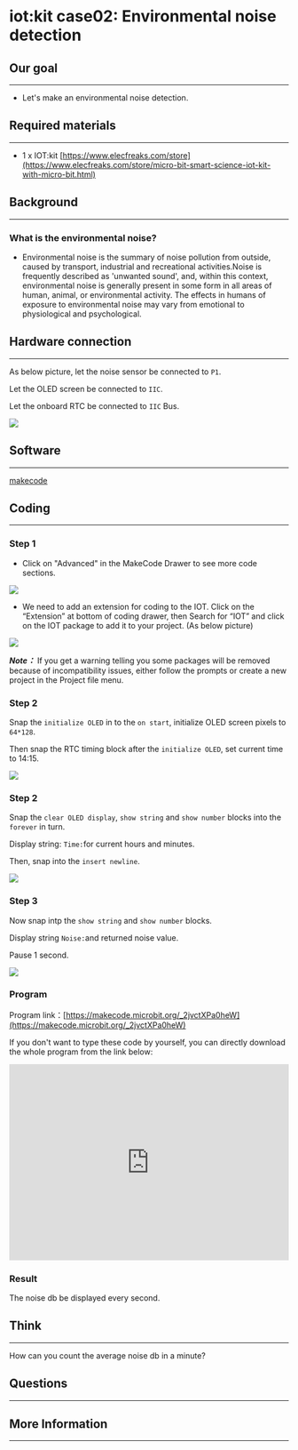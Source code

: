 # iot:kit case02: Environmental noise detection

## Our goal
---

-  Let's make an environmental noise detection. 


## Required materials 
---

- 1 x IOT:kit [https://www.elecfreaks.com/store](https://www.elecfreaks.com/store/micro-bit-smart-science-iot-kit-with-micro-bit.html)


## Background
---

### What is the environmental noise?

- Environmental noise is the summary of noise pollution from outside, caused by transport, industrial and recreational activities.Noise is frequently described as 'unwanted sound', and, within this context, environmental noise is generally present in some form in all areas of human, animal, or environmental activity. The effects in humans of exposure to environmental noise may vary from emotional to physiological and psychological.



## Hardware connection
---

As below picture, let the noise sensor be connected to `P1`.

Let the OLED screen be connected to `IIC`. 

Let the onboard RTC be connected to `IIC` Bus. 

![](./images/case_02_01.png)


## Software
---

[makecode](https://makecode.microbit.org/#)

## Coding
---

### Step 1
- Click on "Advanced" in the MakeCode Drawer to see more code sections.

![](./images/iot_bit_11.jpg)

- We need to add an extension for coding to the IOT. Click on the “Extension” at bottom of coding drawer, then Search for “IOT” and click on the IOT package to add it to your project. (As below picture) 

![](./images/iot_bit_12.jpg)

***Note：*** If you get a warning telling you some packages will be removed because of incompatibility issues, either follow the prompts or create a new project in the Project file menu.

### Step 2

Snap the `initialize OLED` in to the `on start`, initialize OLED screen pixels to `64*128`.

Then snap the RTC timing block after the `initialize OLED`, set current time to 14:15.

![](./images/case_02_02.png)


### Step 2

Snap the `clear OLED display`, `show string` and `show number` blocks into the `forever` in turn.

Display string: `Time:`for current hours and minutes.

Then, snap into the `insert newline`. 

![](./images/case_02_03.png)


### Step 3

Now snap intp the `show string` and `show number` blocks.

Display string `Noise:`and returned noise value. 

Pause 1 second.

![](./images/case_02_04.png)

### Program

Program link：[https://makecode.microbit.org/_2jvctXPa0heW](https://makecode.microbit.org/_2jvctXPa0heW)

If you don't want to type these code by yourself, you can directly download the whole program from the link below:

<div style="position:relative;height:0;padding-bottom:70%;overflow:hidden;"><iframe style="position:absolute;top:0;left:0;width:100%;height:100%;" src="https://makecode.microbit.org/#pub:_2jvctXPa0heW" frameborder="0" sandbox="allow-popups allow-forms allow-scripts allow-same-origin"></iframe></div>  


### Result

The noise db be displayed every second.


## Think 
---

How can you count the average noise db in a minute?


## Questions
---


## More Information  
---

 
